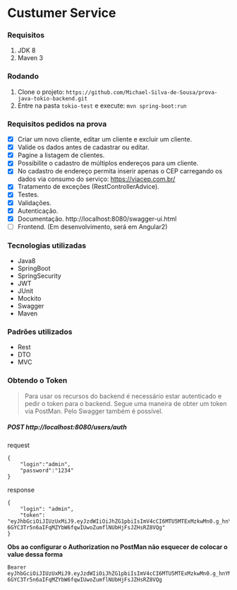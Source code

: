 # Custumer Service

### Requisitos

1. JDK 8
1. Maven 3

### Rodando

1. Clone o projeto: `https://github.com/Michael-Silva-de-Sousa/prova-java-tokio-backend.git`
1. Entre na pasta `tokio-test` e execute: `mvn spring-boot:run`

### Requisitos pedidos na prova
- [x] Criar um novo cliente, editar um cliente e excluir um cliente.
- [x] Valide os dados antes de cadastrar ou editar.
- [x] Pagine a listagem de clientes.
- [x] Possibilite o cadastro de múltiplos endereços para um cliente.
- [x] No cadastro de endereço permita inserir apenas o CEP carregando os dados via consumo do serviço: https://viacep.com.br/
- [x] Tratamento de exceções (RestControllerAdvice).
- [x] Testes.
- [x] Validações.
- [x] Autenticação.
- [x] Documentação. http://localhost:8080/swagger-ui.html
- [ ] Frontend. (Em desenvolvimento, será em Angular2)

### Tecnologias utilizadas
- Java8
- SpringBoot
- SpringSecurity
- JWT
- JUnit
- Mockito
- Swagger
- Maven

### Padrões utilizados
- Rest
- DTO
- MVC


### Obtendo o Token
> Para usar os recursos do backend é necessário estar autenticado e pedir o token para o backend.
> Segue uma maneira de obter um token via PostMan. Pelo Swagger também é possível.

##### POST http://localhost:8080/users/auth
request
```
{
	"login":"admin",
	"password":"1234"
}
```
response
```
{
    "login": "admin",
    "token": "eyJhbGciOiJIUzUxMiJ9.eyJzdWIiOiJhZG1pbiIsImV4cCI6MTU5MTExMzkwMn0.g_hnYMhR6n2pAE9oO2dEr9aTDI2ZjhQBzH4L-6GYC3Tr5n6aIFqMZYbW6fqwIUwoZumflNUbHjFsJZHsRZ8VQg"
}
```

**Obs ao configurar o Authorization no PostMan não esquecer de colocar o value dessa forma**
```
Bearer eyJhbGciOiJIUzUxMiJ9.eyJzdWIiOiJhZG1pbiIsImV4cCI6MTU5MTExMzkwMn0.g_hnYMhR6n2pAE9oO2dEr9aTDI2ZjhQBzH4L-6GYC3Tr5n6aIFqMZYbW6fqwIUwoZumflNUbHjFsJZHsRZ8VQg
```

